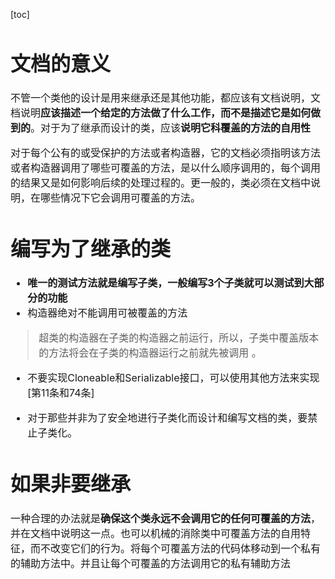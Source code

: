 [toc]

<font size = "3">

# 文档的意义
不管一个类他的设计是用来继承还是其他功能，都应该有文档说明，文档说明**应该描述一个给定的方法做了什么工作，而不是描述它是如何做到的**。对于为了继承而设计的类，应该**说明它科覆盖的方法的自用性**

对于每个公有的或受保护的方法或者构造器，它的文档必须指明该方法或者构造器调用了哪些可覆盖的方法，是以什么顺序调用的，每个调用的结果又是如何影响后续的处理过程的。更一般的，类必须在文档中说明，在哪些情况下它会调用可覆盖的方法。

# 编写为了继承的类

- **唯一的测试方法就是编写子类，一般编写3个子类就可以测试到大部分的功能**
- 构造器绝对不能调用可被覆盖的方法
> 超类的构造器在子类的构造器之前运行，所以，子类中覆盖版本的方法将会在子类的构造器运行之前就先被调用 。
- 不要实现Cloneable和Serializable接口，可以使用其他方法来实现[第11条和74条]

- 对于那些并非为了安全地进行子类化而设计和编写文档的类，要禁止子类化。

# 如果非要继承
一种合理的办法就是**确保这个类永远不会调用它的任何可覆盖的方法**，并在文档中说明这一点。也可以机械的消除类中可覆盖方法的自用特征，而不改变它们的行为。将每个可覆盖方法的代码体移动到一个私有的辅助方法中。并且让每个可覆盖的方法调用它的私有辅助方法
</font>